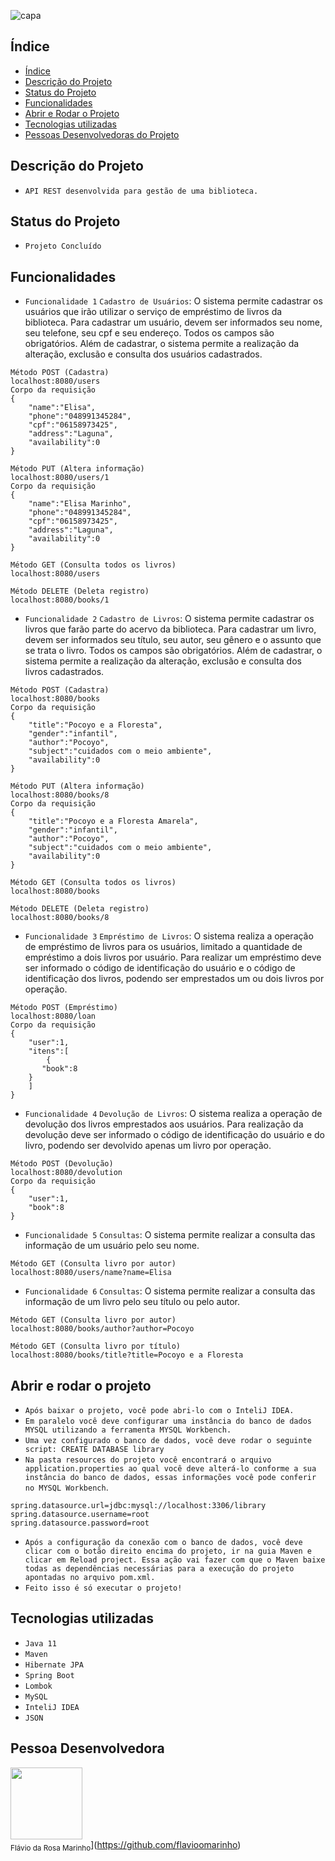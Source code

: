 ![capa](https://user-images.githubusercontent.com/18190240/165532541-78b32a68-6c0d-4e5d-901c-3d362abed047.png)

## Índice 

* [Índice](#índice)
* [Descrição do Projeto](#descrição-do-projeto)
* [Status do Projeto](#status-do-projeto)
* [Funcionalidades](#funcionalidades)
* [Abrir e Rodar o Projeto](#abrir-e-rodar-o-projeto)
* [Tecnologias utilizadas](#tecnologias-utilizadas)
* [Pessoas Desenvolvedoras do Projeto](#pessoa-desenvolvedora)

## Descrição do Projeto

- `API REST desenvolvida para gestão de uma biblioteca.`

## Status do Projeto

- `Projeto Concluído`

## Funcionalidades
- `Funcionalidade 1` `Cadastro de Usuários`: O sistema permite cadastrar os usuários que irão utilizar o serviço de empréstimo de livros da biblioteca. Para cadastrar um usuário, devem ser informados seu nome, seu telefone, seu cpf e seu endereço. Todos os campos são obrigatórios. Além de cadastrar, o sistema permite a realização da alteração, exclusão e consulta dos usuários cadastrados.


```
Método POST (Cadastra)
localhost:8080/users
Corpo da requisição
{
    "name":"Elisa",
    "phone":"048991345284",
    "cpf":"06158973425",
    "address":"Laguna",
    "availability":0
}

Método PUT (Altera informação)
localhost:8080/users/1
Corpo da requisição
{
    "name":"Elisa Marinho",
    "phone":"048991345284",
    "cpf":"06158973425",
    "address":"Laguna",
    "availability":0
}

Método GET (Consulta todos os livros)
localhost:8080/users

Método DELETE (Deleta registro)
localhost:8080/books/1
```

- `Funcionalidade 2` `Cadastro de Livros`: O sistema permite cadastrar os livros que farão parte do acervo da biblioteca. Para cadastrar um livro, devem ser informados seu título, seu autor, seu gênero e o assunto que se trata o livro. Todos os campos são obrigatórios. Além de cadastrar, o sistema permite a realização da alteração, exclusão e consulta dos livros cadastrados.

```
Método POST (Cadastra)
localhost:8080/books
Corpo da requisição
{
    "title":"Pocoyo e a Floresta",
    "gender":"infantil",
    "author":"Pocoyo",
    "subject":"cuidados com o meio ambiente",
    "availability":0
}

Método PUT (Altera informação)
localhost:8080/books/8
Corpo da requisição
{
    "title":"Pocoyo e a Floresta Amarela",
    "gender":"infantil",
    "author":"Pocoyo",
    "subject":"cuidados com o meio ambiente",
    "availability":0
}

Método GET (Consulta todos os livros)
localhost:8080/books

Método DELETE (Deleta registro)
localhost:8080/books/8
```

- `Funcionalidade 3` `Empréstimo de Livros`: O sistema realiza a operação de empréstimo de livros para os usuários, limitado a quantidade de empréstimo a dois livros por usuário. Para realizar um empréstimo deve ser informado o código de identificação do usuário e o código de identificação dos livros, podendo ser emprestados um ou dois livros por operação.

```
Método POST (Empréstimo)
localhost:8080/loan
Corpo da requisição
{
    "user":1,
    "itens":[
        {
       "book":8
    }
    ]
}
 ```
 
- `Funcionalidade 4` `Devolução de Livros`: O sistema realiza a operação de devolução dos livros emprestados aos usuários. Para realização da devolução deve ser informado o código de identificação do usuário e do livro, podendo ser devolvido apenas um livro por operação.

```
Método POST (Devolução)
localhost:8080/devolution
Corpo da requisição
{
    "user":1,
    "book":8
}
```

- `Funcionalidade 5` `Consultas`: O sistema permite realizar a consulta das informação de um usuário pelo seu nome.

```
Método GET (Consulta livro por autor)
localhost:8080/users/name?name=Elisa
```

- `Funcionalidade 6` `Consultas`: O sistema permite realizar a consulta das informação de um livro pelo seu título ou pelo autor.

```
Método GET (Consulta livro por autor)
localhost:8080/books/author?author=Pocoyo

Método GET (Consulta livro por título)
localhost:8080/books/title?title=Pocoyo e a Floresta
```

## Abrir e rodar o projeto

- `Após baixar o projeto, você pode abri-lo com o InteliJ IDEA.`
- `Em paralelo você deve configurar uma instância do banco de dados MYSQL utilizando a ferramenta MYSQL Workbench.`
- `Uma vez configurado o banco de dados, você deve rodar o seguinte script:
CREATE DATABASE library`
- `Na pasta resources do projeto você encontrará o arquivo application.properties ao qual você deve alterá-lo conforme a sua instância do banco de dados, essas informações você pode conferir no MYSQL Workbench`.

```
spring.datasource.url=jdbc:mysql://localhost:3306/library
spring.datasource.username=root
spring.datasource.password=root
```

- `Após a configuração da conexão com o banco de dados, você deve clicar com o botão direito encima do projeto, ir na guia Maven e clicar em Reload project. Essa ação vai fazer com que o Maven baixe todas as dependências necessárias para a execução do projeto apontadas no arquivo pom.xml.`
- `Feito isso é só executar o projeto!`

## Tecnologias utilizadas
- `Java 11`
- `Maven`
- `Hibernate JPA`
- `Spring Boot`
- `Lombok`
- `MySQL`
- `InteliJ IDEA`
- `JSON`

## Pessoa Desenvolvedora

<img src="https://avatars.githubusercontent.com/u/18190240?v=4" width=115><br><sub>Flávio da Rosa Marinho</sub>](https://github.com/flavioomarinho) 





